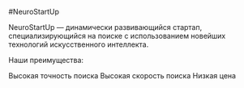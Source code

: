 #NeuroStartUp

NeuroStartUp — динамически развивающийся стартап, специализирующийся на поиске с использованием новейших технологий искусственного интеллекта.

Наши преимущества:
 
Высокая точность поиска
Высокая скорость поиска
Низкая цена